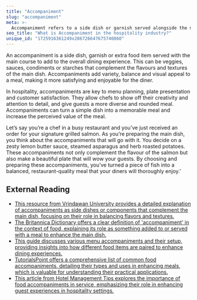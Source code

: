 ```yaml
---
title: "Accompaniment"
slug: "accompaniment"
meta: >-
  Accompaniment refers to a side dish or garnish served alongside the main course in restaurants, cafes, and bars, enhancing the overall dining experience.
seo_title: "What is Accompaniment in the hospitality industry?"
unique_id: "1725916361249x286726647675740860"
---
```


An accompaniment is a side dish, garnish or extra food item served with the main course to add to the overall dining experience. This can be veggies, sauces, condiments or starches that complement the flavours and textures of the main dish. Accompaniments add variety, balance and visual appeal to a meal, making it more satisfying and enjoyable for the diner.

In hospitality, accompaniments are key to menu planning, plate presentation and customer satisfaction. They allow chefs to show off their creativity and attention to detail, and give guests a more diverse and rounded meal. Accompaniments can turn a simple dish into a memorable meal and increase the perceived value of the meal.

Let’s say you’re a chef in a busy restaurant and you’ve just received an order for your signature grilled salmon. As you’re preparing the main dish, you think about the accompaniments that will go with it. You decide on a zesty lemon butter sauce, steamed asparagus and herb roasted potatoes. These accompaniments not only complement the flavour of the salmon but also make a beautiful plate that will wow your guests. By choosing and preparing these accompaniments, you’ve turned a piece of fish into a balanced, restaurant-quality meal that your diners will thoroughly enjoy.'

## External Reading

- [This resource from Vrindawan University provides a detailed explanation of accompaniments as side dishes or components that complement the main dish, focusing on their role in balancing flavors and textures.](https://vuniversity.in/garnishes-accompaniments/)
- [The Britannica Dictionary offers a clear definition of 'accompaniment' in the context of food, explaining its role as something added to or served with a meal to enhance the main dish.](https://www.britannica.com/dictionary/accompaniment)
- [This guide discusses various menu accompaniments and their setup, providing insights into how different food items are paired to enhance dining experiences.](https://bngkolkata.com/menu-accompaniments-table-setup/)
- [TutorialsPoint offers a comprehensive list of common food accompaniments, detailing their types and uses in enhancing meals, which is valuable for understanding their practical applications.](https://www.tutorialspoint.com/food_and_beverage_services/food_and_beverage_services_food_garnishing.htm)
- [This article from Hotel Management Tips explores the importance of food accompaniments in service, emphasizing their role in enhancing guest experiences in hospitality settings.](https://www.hotelmanagementtips.com/food-accompaniments/)